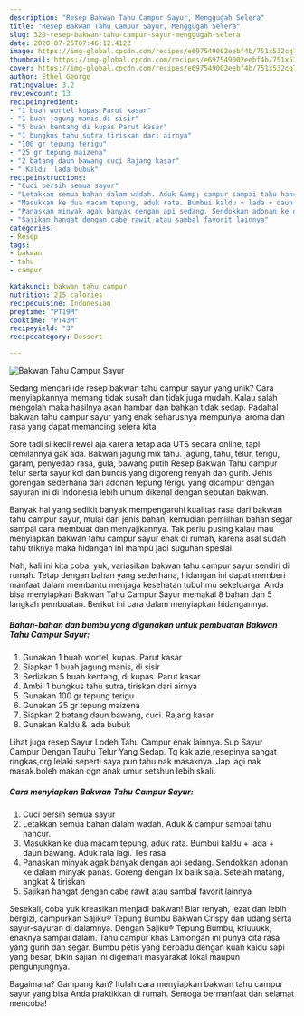 ```yaml
---
description: "Resep Bakwan Tahu Campur Sayur, Menggugah Selera"
title: "Resep Bakwan Tahu Campur Sayur, Menggugah Selera"
slug: 320-resep-bakwan-tahu-campur-sayur-menggugah-selera
date: 2020-07-25T07:46:12.412Z
image: https://img-global.cpcdn.com/recipes/e697549002eebf4b/751x532cq70/bakwan-tahu-campur-sayur-foto-resep-utama.jpg
thumbnail: https://img-global.cpcdn.com/recipes/e697549002eebf4b/751x532cq70/bakwan-tahu-campur-sayur-foto-resep-utama.jpg
cover: https://img-global.cpcdn.com/recipes/e697549002eebf4b/751x532cq70/bakwan-tahu-campur-sayur-foto-resep-utama.jpg
author: Ethel George
ratingvalue: 3.2
reviewcount: 13
recipeingredient:
- "1 buah wortel kupas Parut kasar"
- "1 buah jagung manis di sisir"
- "5 buah kentang di kupas Parut kasar"
- "1 bungkus tahu sutra tiriskan dari airnya"
- "100 gr tepung terigu"
- "25 gr tepung maizena"
- "2 batang daun bawang cuci Rajang kasar"
- " Kaldu  lada bubuk"
recipeinstructions:
- "Cuci bersih semua sayur"
- "Letakkan semua bahan dalam wadah. Aduk &amp; campur sampai tahu hancur."
- "Masukkan ke dua macam tepung, aduk rata. Bumbui kaldu + lada + daun bawang. Aduk rata lagi. Tes rasa"
- "Panaskan minyak agak banyak dengan api sedang. Sendokkan adonan ke dalam minyak panas. Goreng dengan 1x balik saja. Setelah matang, angkat &amp; tiriskan"
- "Sajikan hangat dengan cabe rawit atau sambal favorit lainnya"
categories:
- Resep
tags:
- bakwan
- tahu
- campur

katakunci: bakwan tahu campur 
nutrition: 215 calories
recipecuisine: Indonesian
preptime: "PT19M"
cooktime: "PT43M"
recipeyield: "3"
recipecategory: Dessert

---
```



![Bakwan Tahu Campur Sayur](https://img-global.cpcdn.com/recipes/e697549002eebf4b/751x532cq70/bakwan-tahu-campur-sayur-foto-resep-utama.jpg)

Sedang mencari ide resep bakwan tahu campur sayur yang unik? Cara menyiapkannya memang tidak susah dan tidak juga mudah. Kalau salah mengolah maka hasilnya akan hambar dan bahkan tidak sedap. Padahal bakwan tahu campur sayur yang enak seharusnya mempunyai aroma dan rasa yang dapat memancing selera kita.

Sore tadi si kecil rewel aja karena tetap ada UTS secara online, tapi cemilannya gak ada. Bakwan jagung mix tahu. jagung, tahu, telur, terigu, garam, penyedap rasa, gula, bawang putih Resep Bakwan Tahu campur telur serta sayur kol dan buncis yang digoreng renyah dan gurih. Jenis gorengan sederhana dari adonan tepung terigu yang dicampur dengan sayuran ini di Indonesia lebih umum dikenal dengan sebutan bakwan.

Banyak hal yang sedikit banyak mempengaruhi kualitas rasa dari bakwan tahu campur sayur, mulai dari jenis bahan, kemudian pemilihan bahan segar sampai cara membuat dan menyajikannya. Tak perlu pusing kalau mau menyiapkan bakwan tahu campur sayur enak di rumah, karena asal sudah tahu triknya maka hidangan ini mampu jadi suguhan spesial.


Nah, kali ini kita coba, yuk, variasikan bakwan tahu campur sayur sendiri di rumah. Tetap dengan bahan yang sederhana, hidangan ini dapat memberi manfaat dalam membantu menjaga kesehatan tubuhmu sekeluarga. Anda bisa menyiapkan Bakwan Tahu Campur Sayur memakai 8 bahan dan 5 langkah pembuatan. Berikut ini cara dalam menyiapkan hidangannya.

<!--inarticleads1-->

##### Bahan-bahan dan bumbu yang digunakan untuk pembuatan Bakwan Tahu Campur Sayur:

1. Gunakan 1 buah wortel, kupas. Parut kasar
1. Siapkan 1 buah jagung manis, di sisir
1. Sediakan 5 buah kentang, di kupas. Parut kasar
1. Ambil 1 bungkus tahu sutra, tiriskan dari airnya
1. Gunakan 100 gr tepung terigu
1. Gunakan 25 gr tepung maizena
1. Siapkan 2 batang daun bawang, cuci. Rajang kasar
1. Gunakan  Kaldu &amp; lada bubuk


Lihat juga resep Sayur Lodeh Tahu Campur enak lainnya. Sup Sayur Campur Dengan Tauhu Telur Yang Sedap. Tq kak azie,resepinya sangat ringkas,org lelaki seperti saya pun tahu nak masaknya. Jap lagi nak masak.boleh makan dgn anak umur setshun lebih skali. 

<!--inarticleads2-->

##### Cara menyiapkan Bakwan Tahu Campur Sayur:

1. Cuci bersih semua sayur
1. Letakkan semua bahan dalam wadah. Aduk &amp; campur sampai tahu hancur.
1. Masukkan ke dua macam tepung, aduk rata. Bumbui kaldu + lada + daun bawang. Aduk rata lagi. Tes rasa
1. Panaskan minyak agak banyak dengan api sedang. Sendokkan adonan ke dalam minyak panas. Goreng dengan 1x balik saja. Setelah matang, angkat &amp; tiriskan
1. Sajikan hangat dengan cabe rawit atau sambal favorit lainnya


Sesekali, coba yuk kreasikan menjadi bakwan! Biar renyah, lezat dan lebih bergizi, campurkan Sajiku® Tepung Bumbu Bakwan Crispy dan udang serta sayur-sayuran di dalamnya. Dengan Sajiku® Tepung Bumbu, kriuuukk, enaknya sampai dalam. Tahu campur khas Lamongan ini punya cita rasa yang gurih dan segar. Bumbu petis yang berpadu dengan kuah kaldu sapi yang besar, bikin sajian ini digemari masyarakat lokal maupun pengunjungnya. 

Bagaimana? Gampang kan? Itulah cara menyiapkan bakwan tahu campur sayur yang bisa Anda praktikkan di rumah. Semoga bermanfaat dan selamat mencoba!
